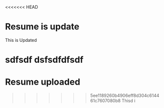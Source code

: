 <<<<<<< HEAD
# Resume is update
This is Updated

sdfsdf
dsfsdfdfsdf
=======
# Resume uploaded
>>>>>>> 5ee1189260b4906eff8d304c614461c7607080b8
Thisd i
